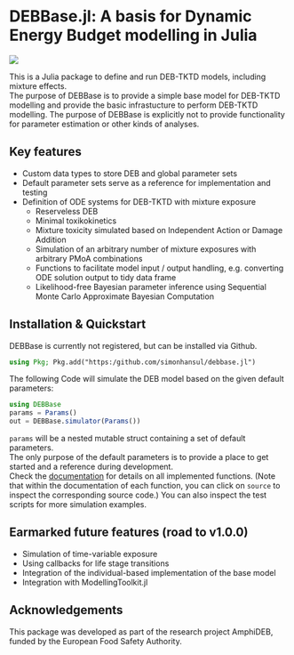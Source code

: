 # DEBBase.jl: A basis for Dynamic Energy Budget modelling in Julia

[![](https://img.shields.io/badge/docs-stable-blue.svg)](https://simonhansul.github.io/DEBBase.jl)

This is a Julia package to define and run DEB-TKTD models, including mixture effects. <br>
The purpose of DEBBase is to provide a simple base model for DEB-TKTD modelling and provide 
the basic infrastucture to perform DEB-TKTD modelling. 
The purpose of DEBBase is explicitly not to provide functionality for parameter estimation or other kinds of analyses. 

## Key features

- Custom data types to store DEB and global parameter sets
- Default parameter sets serve as a reference for implementation and testing
- Definition of ODE systems for DEB-TKTD with mixture exposure
    - Reserveless DEB 
    - Minimal toxikokinetics
    - Mixture toxicity simulated based on Independent Action or Damage Addition
    - Simulation of an arbitrary number of mixture exposures with arbitrary PMoA combinations
    - Functions to facilitate model input / output handling, e.g. converting ODE solution output to tidy data frame
    - Likelihood-free Bayesian parameter inference using Sequential Monte Carlo Approximate Bayesian Computation

## Installation & Quickstart

DEBBase is currently not registered, but can be installed via Github. 

```Julia
using Pkg; Pkg.add("https:/github.com/simonhansul/debbase.jl")
```

The following Code will simulate the DEB model based on the given default parameters:

```Julia
using DEBBase
params = Params()
out = DEBBase.simulator(Params())
```

`params` will be a nested mutable struct containing a set of default parameters. <br>
The only purpose of the default parameters is to provide a place to get started and a reference during development.<br>
Check the [documentation](docs/build/index.html) for details on all implemented functions. 
(Note that within the documentation of each function, you can click on `source` to inspect the corresponding source code.) 
You can also inspect the test scripts for more simulation examples.

## Earmarked future features (road to v1.0.0)

- Simulation of time-variable exposure
- Using callbacks for life stage transitions
- Integration of the individual-based implementation of the base model
- Integration with ModellingToolkit.jl

## Acknowledgements 

This package was developed as part of the research project AmphiDEB, funded by the European Food Safety Authority.
